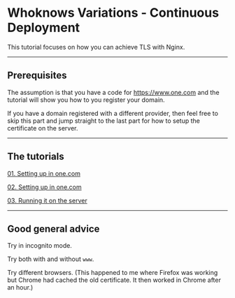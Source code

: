 # Whoknows Variations - Continuous Deployment

This tutorial focuses on how you can achieve TLS with Nginx. 

---

## Prerequisites

The assumption is that you have a code for https://www.one.com and the tutorial will show you how to you register your domain. 

If you have a domain registered with a different provider, then feel free to skip this part and jump straight to the last part for how to setup the certificate on the server.

---

## The tutorials

[01. Setting up in one.com](./tutorials/01._registering_domains_with_one.com.md)

[02. Setting up in one.com](./tutorials/02._setting_up_in_one.com.md)

[03. Running it on the server](./tutorials/03._running_it_on_the_server.md)


---

## Good general advice

Try in incognito mode. 

Try both with and without `www`.

Try different browsers. (This happened to me where Firefox was working but Chrome had cached the old certificate. It then worked in Chrome after an hour.)

